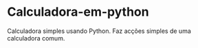 # Calculadora-em-python
Calculadora simples usando Python. Faz acções simples de uma calculadora comum.
